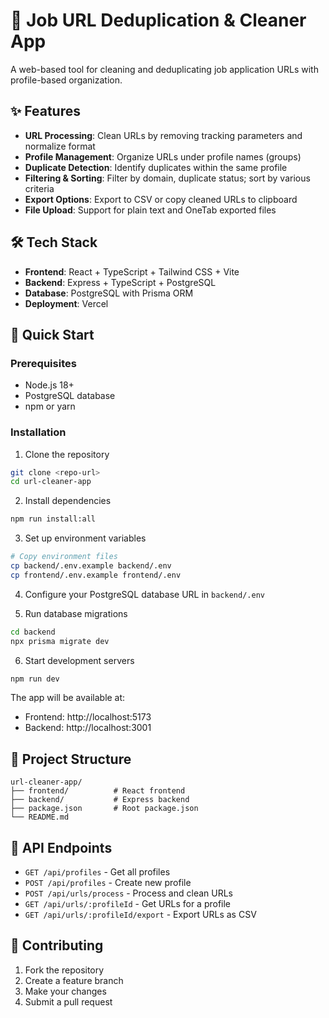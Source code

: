 # 📄 Job URL Deduplication & Cleaner App

A web-based tool for cleaning and deduplicating job application URLs with profile-based organization.

## ✨ Features

- **URL Processing**: Clean URLs by removing tracking parameters and normalize format
- **Profile Management**: Organize URLs under profile names (groups)
- **Duplicate Detection**: Identify duplicates within the same profile
- **Filtering & Sorting**: Filter by domain, duplicate status; sort by various criteria
- **Export Options**: Export to CSV or copy cleaned URLs to clipboard
- **File Upload**: Support for plain text and OneTab exported files

## 🛠 Tech Stack

- **Frontend**: React + TypeScript + Tailwind CSS + Vite
- **Backend**: Express + TypeScript + PostgreSQL
- **Database**: PostgreSQL with Prisma ORM
- **Deployment**: Vercel

## 🚀 Quick Start

### Prerequisites

- Node.js 18+
- PostgreSQL database
- npm or yarn

### Installation

1. Clone the repository
```bash
git clone <repo-url>
cd url-cleaner-app
```

2. Install dependencies
```bash
npm run install:all
```

3. Set up environment variables
```bash
# Copy environment files
cp backend/.env.example backend/.env
cp frontend/.env.example frontend/.env
```

4. Configure your PostgreSQL database URL in `backend/.env`

5. Run database migrations
```bash
cd backend
npx prisma migrate dev
```

6. Start development servers
```bash
npm run dev
```

The app will be available at:
- Frontend: http://localhost:5173
- Backend: http://localhost:3001

## 📁 Project Structure

```
url-cleaner-app/
├── frontend/          # React frontend
├── backend/           # Express backend
├── package.json       # Root package.json
└── README.md
```

## 📝 API Endpoints

- `GET /api/profiles` - Get all profiles
- `POST /api/profiles` - Create new profile
- `POST /api/urls/process` - Process and clean URLs
- `GET /api/urls/:profileId` - Get URLs for a profile
- `GET /api/urls/:profileId/export` - Export URLs as CSV

## 🤝 Contributing

1. Fork the repository
2. Create a feature branch
3. Make your changes
4. Submit a pull request 